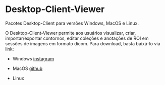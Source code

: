 # Desktop-Client-Viewer
Pacotes Desktop-Client para versões Windows, MacOS e Linux.

O Desktop-Client-Viewer permite aos usuários visualizar, criar, importar/exportar contornos, editar coleções e anotações de ROI em sessões de imagens em formato dicom. Para download, basta baixá-lo via link:

- Windows
  [instagram](https://www.instagram.com/imsidebr)

- MacOS
  [github](https://github.com/imsidebr)


- Linux
